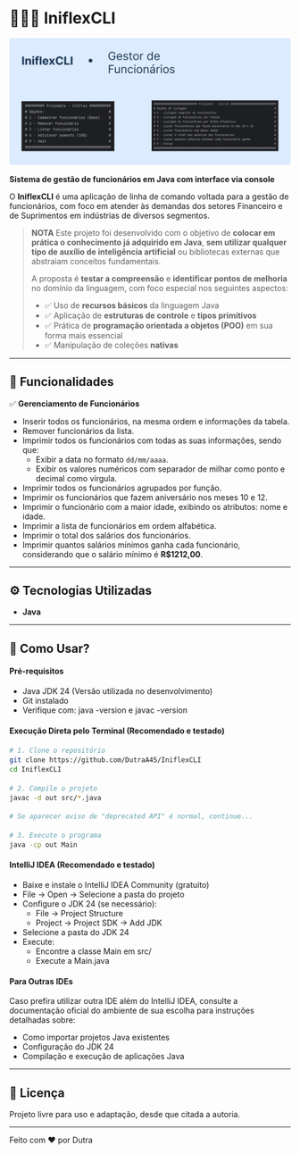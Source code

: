 # 👨🏻‍💻 IniflexCLI  

![IniflexCLI - Thumbnail](.github/images/thumbnail.png) 

**Sistema de gestão de funcionários em Java com interface via console**  

O **IniflexCLI** é uma aplicação de linha de comando voltada para a gestão de funcionários, com foco em atender às demandas dos setores Financeiro e de Suprimentos em indústrias de diversos segmentos. 

> **NOTA**
> Este projeto foi desenvolvido com o objetivo de **colocar em prática o conhecimento já adquirido em Java**, **sem utilizar qualquer tipo de auxílio de inteligência artificial** ou bibliotecas externas que abstraiam conceitos fundamentais.  
>  
> A proposta é **testar a compreensão** e **identificar pontos de melhoria** no domínio da linguagem, com foco especial nos seguintes aspectos:
> 
> - ✅ Uso de **recursos básicos** da linguagem Java  
> - ✅ Aplicação de **estruturas de controle** e **tipos primitivos**  
> - ✅ Prática de **programação orientada a objetos (POO)** em sua forma mais essencial  
> - ✅ Manipulação de coleções **nativas**


---

## 🔧 Funcionalidades  

✅ **Gerenciamento de Funcionários**

- Inserir todos os funcionários, na mesma ordem e informações da tabela.
- Remover funcionários da lista.
- Imprimir todos os funcionários com todas as suas informações, sendo que:
  - Exibir a data no formato `dd/mm/aaaa`.
  - Exibir os valores numéricos com separador de milhar como ponto e decimal como vírgula.
- Imprimir todos os funcionários agrupados por função.
- Imprimir os funcionários que fazem aniversário nos meses 10 e 12.
- Imprimir o funcionário com a maior idade, exibindo os atributos: nome e idade.
- Imprimir a lista de funcionários em ordem alfabética.
- Imprimir o total dos salários dos funcionários.
- Imprimir quantos salários mínimos ganha cada funcionário, considerando que o salário mínimo é **R$1212,00**.


---

## ⚙️ Tecnologias Utilizadas  
- **Java**

---

## 🚀 Como Usar? 

#### Pré-requisitos
- Java JDK 24 (Versão utilizada no desenvolvimento)
- Git instalado
- Verifique com: java -version e javac -version

#### Execução Direta pelo Terminal (Recomendado e testado)

```bash
# 1. Clone o repositório
git clone https://github.com/DutraA45/IniflexCLI
cd IniflexCLI

# 2. Compile o projeto
javac -d out src/*.java

# Se aparecer aviso de "deprecated API" é normal, continue...

# 3. Execute o programa
java -cp out Main
```

#### IntelliJ IDEA (Recomendado e testado)

- Baixe e instale o IntelliJ IDEA Community (gratuito)
- File → Open → Selecione a pasta do projeto
- Configure o JDK 24 (se necessário):
  - File → Project Structure
  - Project → Project SDK → Add JDK
- Selecione a pasta do JDK 24
- Execute:
  - Encontre a classe Main em src/
  - Execute a Main.java

#### Para Outras IDEs

Caso prefira utilizar outra IDE além do IntelliJ IDEA, consulte a documentação oficial do ambiente de sua escolha para instruções detalhadas sobre:

- Como importar projetos Java existentes
- Configuração do JDK 24
- Compilação e execução de aplicações Java

---

## 📄 Licença  
Projeto livre para uso e adaptação, desde que citada a autoria.  

---  
Feito com ❤️ por Dutra
